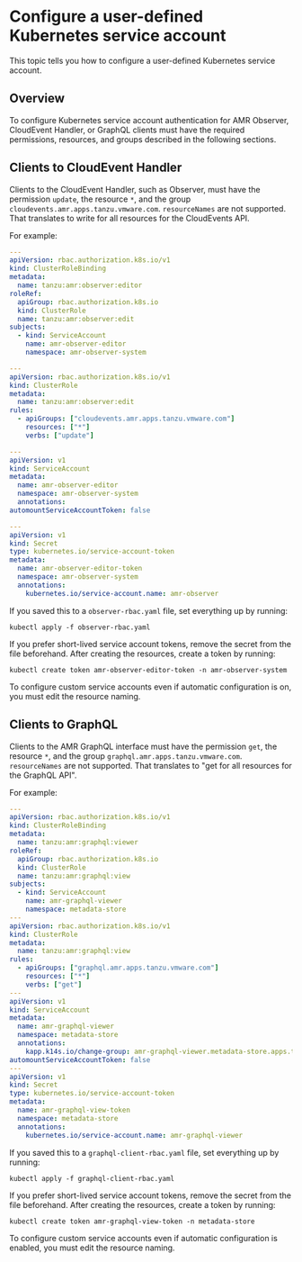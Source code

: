 # Configure a user-defined Kubernetes service account

This topic tells you how to configure a user-defined Kubernetes service account.

## <a id="overview"></a> Overview

To configure Kubernetes service account authentication for AMR Observer, CloudEvent Handler, or
GraphQL clients must have the required permissions, resources, and groups described in the following
sections.

## <a id="clients-cloudevent"></a> Clients to CloudEvent Handler

Clients to the CloudEvent Handler, such as Observer, must have the permission `update`, the resource
`*`, and the group `cloudevents.amr.apps.tanzu.vmware.com`. `resourceNames` are not supported. That
translates to write for all resources for the CloudEvents API.

For example:

```yaml
---
apiVersion: rbac.authorization.k8s.io/v1
kind: ClusterRoleBinding
metadata:
  name: tanzu:amr:observer:editor
roleRef:
  apiGroup: rbac.authorization.k8s.io
  kind: ClusterRole
  name: tanzu:amr:observer:edit
subjects:
  - kind: ServiceAccount
    name: amr-observer-editor
    namespace: amr-observer-system

---
apiVersion: rbac.authorization.k8s.io/v1
kind: ClusterRole
metadata:
  name: tanzu:amr:observer:edit
rules:
  - apiGroups: ["cloudevents.amr.apps.tanzu.vmware.com"]
    resources: ["*"]
    verbs: ["update"]

---
apiVersion: v1
kind: ServiceAccount
metadata:
  name: amr-observer-editor
  namespace: amr-observer-system
  annotations:
automountServiceAccountToken: false

---
apiVersion: v1
kind: Secret
type: kubernetes.io/service-account-token
metadata:
  name: amr-observer-editor-token
  namespace: amr-observer-system
  annotations:
    kubernetes.io/service-account.name: amr-observer
```

If you saved this to a `observer-rbac.yaml` file, set everything up by running:

```console
kubectl apply -f observer-rbac.yaml
```

If you prefer short-lived service account tokens, remove the secret from the file beforehand. After
creating the resources, create a token by running:

```console
kubectl create token amr-observer-editor-token -n amr-observer-system
```

To configure custom service accounts even if automatic configuration is on, you must edit the
resource naming.

## <a id="clients-graphql"></a> Clients to GraphQL

Clients to the AMR GraphQL interface must have the permission `get`, the resource `*`, and the group
`graphql.amr.apps.tanzu.vmware.com`. `resourceNames` are not supported. That translates to "get for
all resources for the GraphQL API".

For example:

```yaml
---
apiVersion: rbac.authorization.k8s.io/v1
kind: ClusterRoleBinding
metadata:
  name: tanzu:amr:graphql:viewer
roleRef:
  apiGroup: rbac.authorization.k8s.io
  kind: ClusterRole
  name: tanzu:amr:graphql:view
subjects:
  - kind: ServiceAccount
    name: amr-graphql-viewer
    namespace: metadata-store
---
apiVersion: rbac.authorization.k8s.io/v1
kind: ClusterRole
metadata:
  name: tanzu:amr:graphql:view
rules:
  - apiGroups: ["graphql.amr.apps.tanzu.vmware.com"]
    resources: ["*"]
    verbs: ["get"]
---
apiVersion: v1
kind: ServiceAccount
metadata:
  name: amr-graphql-viewer
  namespace: metadata-store
  annotations:
    kapp.k14s.io/change-group: amr-graphql-viewer.metadata-store.apps.tanzu.vmware.com/service-account
automountServiceAccountToken: false
---
apiVersion: v1
kind: Secret
type: kubernetes.io/service-account-token
metadata:
  name: amr-graphql-view-token
  namespace: metadata-store
  annotations:
    kubernetes.io/service-account.name: amr-graphql-viewer
```

If you saved this to a `graphql-client-rbac.yaml` file, set everything up by running:

```console
kubectl apply -f graphql-client-rbac.yaml
```

If you prefer short-lived service account tokens, remove the secret from the file beforehand. After
creating the resources, create a token by running:

```console
kubectl create token amr-graphql-view-token -n metadata-store
```

To configure custom service accounts even if automatic configuration is enabled, you must edit the
resource naming.
